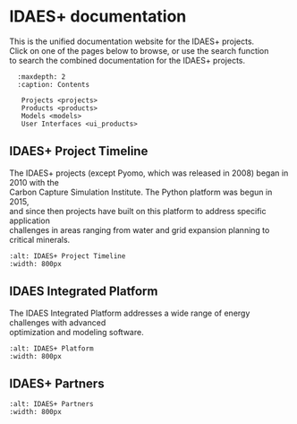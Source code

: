 # IDAES+ documentation

This is the unified documentation website for the IDAES+ projects.  
Click on one of the pages below to browse, or use the search function  
to search the combined documentation for the IDAES+ projects.

```{toctree}
  :maxdepth: 2
  :caption: Contents

   Projects <projects>
   Products <products>
   Models <models>
   User Interfaces <ui_products>
```

## IDAES+ Project Timeline

The IDAES+ projects (except Pyomo, which was released in 2008) began in 2010 with the  
Carbon Capture Simulation Institute. The Python platform was begun in 2015,  
and since then projects have built on this platform to address specific application  
challenges in areas ranging from water and grid expansion planning to critical minerals.

```{image} _static/img/idaesplus_timeline.png
:alt: IDAES+ Project Timeline
:width: 800px
```

## IDAES Integrated Platform

The IDAES Integrated Platform addresses a wide range of energy challenges with advanced  
optimization and modeling software.

```{image} _static/img/idaesplus_platform.png
:alt: IDAES+ Platform
:width: 800px
```

## IDAES+ Partners

```{image} _static/img/idaesplus_partners.png
:alt: IDAES+ Partners
:width: 800px
```
